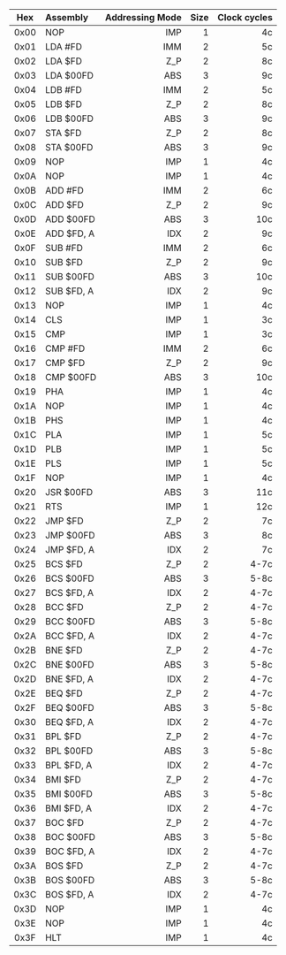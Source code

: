 |    Hex|  Assembly| Addressing Mode|   Size| Clock cycles|
|:-----:|:---------|---------------:|------:|------------:|
| 0x00 | NOP  | IMP | 1 |   4c |
| 0x01 | LDA #FD | IMM | 2 |   5c |
| 0x02 | LDA $FD | Z_P | 2 |   8c |
| 0x03 | LDA $00FD | ABS | 3 |   9c |
| 0x04 | LDB #FD | IMM | 2 |   5c |
| 0x05 | LDB $FD | Z_P | 2 |   8c |
| 0x06 | LDB $00FD | ABS | 3 |   9c |
| 0x07 | STA $FD | Z_P | 2 |   8c |
| 0x08 | STA $00FD | ABS | 3 |   9c |
| 0x09 | NOP  | IMP | 1 |   4c |
| 0x0A | NOP  | IMP | 1 |   4c |
| 0x0B | ADD #FD | IMM | 2 |   6c |
| 0x0C | ADD $FD | Z_P | 2 |   9c |
| 0x0D | ADD $00FD | ABS | 3 |   10c |
| 0x0E | ADD $FD, A | IDX | 2 |   9c |
| 0x0F | SUB #FD | IMM | 2 |   6c |
| 0x10 | SUB $FD | Z_P | 2 |   9c |
| 0x11 | SUB $00FD | ABS | 3 |   10c |
| 0x12 | SUB $FD, A | IDX | 2 |   9c |
| 0x13 | NOP  | IMP | 1 |   4c |
| 0x14 | CLS  | IMP | 1 |   3c |
| 0x15 | CMP  | IMP | 1 |   3c |
| 0x16 | CMP #FD | IMM | 2 |   6c |
| 0x17 | CMP $FD | Z_P | 2 |   9c |
| 0x18 | CMP $00FD | ABS | 3 |   10c |
| 0x19 | PHA  | IMP | 1 |   4c |
| 0x1A | NOP  | IMP | 1 |   4c |
| 0x1B | PHS  | IMP | 1 |   4c |
| 0x1C | PLA  | IMP | 1 |   5c |
| 0x1D | PLB  | IMP | 1 |   5c |
| 0x1E | PLS  | IMP | 1 |   5c |
| 0x1F | NOP  | IMP | 1 |   4c |
| 0x20 | JSR $00FD | ABS | 3 |   11c |
| 0x21 | RTS  | IMP | 1 |   12c |
| 0x22 | JMP $FD | Z_P | 2 |   7c |
| 0x23 | JMP $00FD | ABS | 3 |   8c |
| 0x24 | JMP $FD, A | IDX | 2 |   7c |
| 0x25 | BCS $FD | Z_P | 2 | 4-7c |
| 0x26 | BCS $00FD | ABS | 3 | 5-8c |
| 0x27 | BCS $FD, A | IDX | 2 | 4-7c |
| 0x28 | BCC $FD | Z_P | 2 | 4-7c |
| 0x29 | BCC $00FD | ABS | 3 | 5-8c |
| 0x2A | BCC $FD, A | IDX | 2 | 4-7c |
| 0x2B | BNE $FD | Z_P | 2 | 4-7c |
| 0x2C | BNE $00FD | ABS | 3 | 5-8c |
| 0x2D | BNE $FD, A | IDX | 2 | 4-7c |
| 0x2E | BEQ $FD | Z_P | 2 | 4-7c |
| 0x2F | BEQ $00FD | ABS | 3 | 5-8c |
| 0x30 | BEQ $FD, A | IDX | 2 | 4-7c |
| 0x31 | BPL $FD | Z_P | 2 | 4-7c |
| 0x32 | BPL $00FD | ABS | 3 | 5-8c |
| 0x33 | BPL $FD, A | IDX | 2 | 4-7c |
| 0x34 | BMI $FD | Z_P | 2 | 4-7c |
| 0x35 | BMI $00FD | ABS | 3 | 5-8c |
| 0x36 | BMI $FD, A | IDX | 2 | 4-7c |
| 0x37 | BOC $FD | Z_P | 2 | 4-7c |
| 0x38 | BOC $00FD | ABS | 3 | 5-8c |
| 0x39 | BOC $FD, A | IDX | 2 | 4-7c |
| 0x3A | BOS $FD | Z_P | 2 | 4-7c |
| 0x3B | BOS $00FD | ABS | 3 | 5-8c |
| 0x3C | BOS $FD, A | IDX | 2 | 4-7c |
| 0x3D | NOP  | IMP | 1 |   4c |
| 0x3E | NOP  | IMP | 1 |   4c |
| 0x3F | HLT  | IMP | 1 |   4c |
